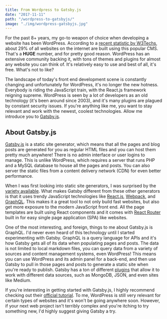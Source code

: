 ```yaml
---
title: From Wordpress to Gatsby.js
date: "2017-11-11"
path: "/wordpress-to-gatsbyjs/"
image: "./img/wordpress-gatsbyjs.jpg"
---
```


For the past 8+ years, my go-to weapon of choice when developing a website has been WordPress. According to a [recent statistic by W3Techs](https://w3techs.com/technologies/details/cm-wordpress/all/all), about 29% of all websites on the internet are built using this popular CMS. That's a **HUGE** number, and for pretty good reason. WordPress has an extensive community backing it, with tons of themes and plugins for almost any website you can think of. It's relatively easy to use and best of all, it's free. What's not to like?

The landscape of today's front end development scene is constantly changing and unfortunately for WordPress, it's no longer the new hotness. Everybody is riding the JavaScript train, with the React.js framework reigning supreme. WordPress is seen by a lot of developers as an old technology (it's been around since 2003), and it's many plugins are plagued by constant security issues. If you're anything like me, you want to stay relevant and work with the newest, coolest technologies. Allow me introduce you to [Gatsby.js](https://www.gatsbyjs.org/).

<h2 class="mt-5 mb-3">About Gatsby.js</h2>

[Gatsby.js](https://www.gatsbyjs.org/) is a static site generator, which means that all the pages and blog posts are generated for you as regular HTML files and you can host them pretty much anywhere! There is no admin interface or user logins to manage. This is unlike WordPress, which requires a server that runs PHP and a MySQL database to house all the pages and posts. You can also server the static files from a content delivery network (CDN) for even better performance.

When I was first looking into static site generators, I was surprised by the [variety available](https://www.staticgen.com/). What makes Gatsby different from these other generators is that it uses trendy JavaScript technologies like [React.js](https://reactjs.org/), [Webpack](https://webpack.github.io/), and [GraphQL](http://graphql.org/). This makes it a great tool to not only build fast websites, but also get more exposure to the modern JavaScript front end. All the page templates are built using React components and it comes with [React Router](https://reacttraining.com/react-router/) built in for easy single page application (SPA) like websites.

One of the most interesting, and foreign, things to me about Gatsby.js is GraphQL. I'd never even heard of this technology until I started experimenting with Gatsby. GraphQL is a query language for APIs and it's how Gatsby gets all of its data when populating pages and posts. The data is not limited to local markdown files, you can query data from a variety of sources and content management systems, even WordPress! This means you can use WordPress and its admin panel for a back-end, and then use Gatsby to pull in those pages and posts to generate a static site when you're ready to publish. Gatsby has a ton of different [plugins](https://www.gatsbyjs.org/docs/plugins/) that allow it to work with different data sources, such as MongoDB, JSON, and even sites like Medium.

If you're interesting in getting started with Gatsby.js, I highly recommend checking out their [official tutorial](https://www.gatsbyjs.org/tutorial/). To me, WordPress is still very relevant for certain types of websites and it's won't be going anywhere soon. However, if your next web project isn't terribly complex and you're itching to try something new, I'd highly suggest giving Gatsby a try.